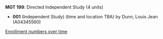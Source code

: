 **MGT 199**: Directed Independent Study (4 units)

- **001** (Independent Study) (time and location TBA) by Dunn, Louis Jean (A04345560)

[Enrollment numbers over time](./MGT199.tsv)

